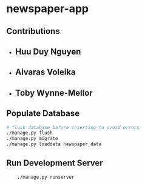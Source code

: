 # newspaper-app

## Contributions
- Huu Duy Nguyen
    - 
- Aivaras Voleika
    -
- Toby Wynne-Mellor
    - 

## Populate Database

```bash
# flush database before inserting to avoid errors    
./manage.py flush
./manage.py migrate
./manage.py loaddata newspaper_data 
```

## Run Development Server

```bash
    ./manage.py runserver
```

